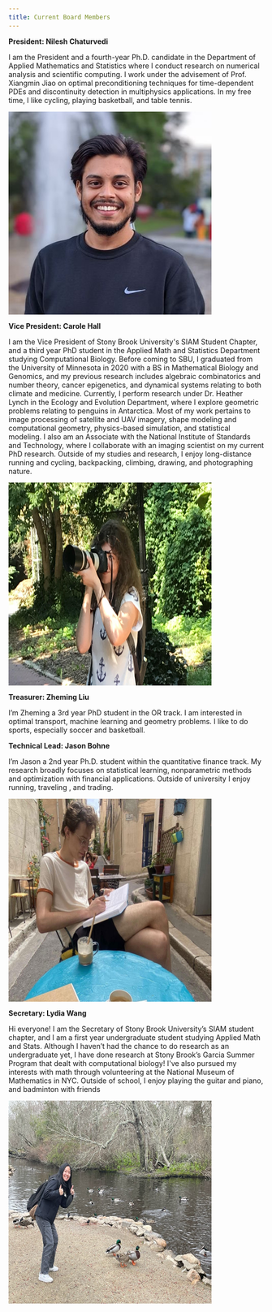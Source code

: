 ```yaml
---
title: Current Board Members
---
```


**President: Nilesh Chaturvedi**


 I am the President and a fourth-year Ph.D. candidate in the Department of Applied Mathematics and Statistics where I conduct research on numerical analysis and scientific computing. I work under the advisement of Prof. Xiangmin Jiao on optimal preconditioning techniques for time-dependent PDEs and discontinuity detection in multiphysics applications. In my free time, I like cycling, playing basketball, and table tennis. 


<img align="center" src="/assets/nilesh.jpg" width="400" height="400" />



**Vice President: Carole Hall**

 I am the Vice President of Stony Brook University's SIAM Student Chapter, and a third year PhD student in the Applied Math and Statistics Department studying Computational Biology. Before coming to SBU, I graduated from the University of Minnesota in 2020 with a BS in Mathematical Biology and Genomics, and my previous research includes algebraic combinatorics and number theory, cancer epigenetics, and dynamical systems relating to both climate and medicine. Currently, I perform research under Dr. Heather Lynch in the Ecology and Evolution Department, where I explore geometric problems relating to penguins in Antarctica. Most of my work pertains to image processing of satellite and UAV imagery, shape modeling and computational geometry, physics-based simulation, and statistical modeling. I also am an Associate with the National Institute of Standards and Technology, where I collaborate with an imaging scientist on my current PhD research. Outside of my studies and research, I enjoy long-distance running and cycling, backpacking, climbing, drawing, and photographing nature. 



<img align="center" src="/assets/carole.jpg" width="400" height="400" />


**Treasurer: Zheming Liu**


I’m Zheming a 3rd year PhD student in the OR track. I am interested in optimal transport, machine learning and geometry problems. I like to do sports, especially soccer and basketball.




**Technical Lead: Jason Bohne**



I’m Jason a 2nd year Ph.D. student within the quantitative finance track. My research broadly  focuses on statistical learning, nonparametric methods and optimization with financial applications. Outside of university I enjoy running, traveling , and trading.


<img align="center" src="/assets/jason.jpg" width="400" height="400" />


**Secretary: Lydia Wang**


Hi everyone! I am the Secretary of Stony Brook University’s SIAM student chapter, and I am a first year undergraduate student studying Applied Math and Stats. Although I haven’t had the chance to do research as an undergraduate yet, I have done research at Stony Brook’s Garcia Summer Program that dealt with computational biology! I've also pursued my interests with math through volunteering at the National Museum of Mathematics in NYC. Outside of school, I enjoy playing the guitar and piano, and badminton with friends

<img align="center" src="/assets/lydia.png" width="400" height="400" />

